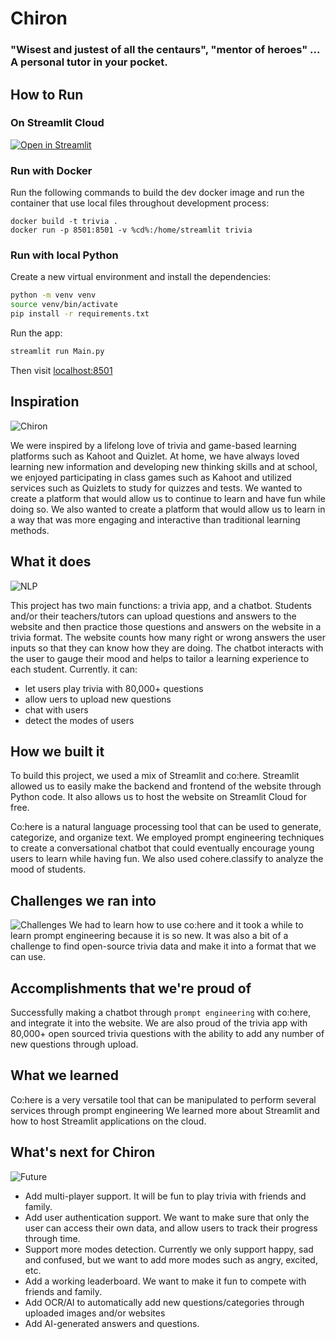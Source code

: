 # Chiron
### "Wisest and justest of all the centaurs", "mentor of heroes" ... A personal tutor in your pocket.

## How to Run

### On Streamlit Cloud

[![Open in Streamlit](https://static.streamlit.io/badges/streamlit_badge_black_white.svg)](https://darrentweng-chiron-main-1sr32u.streamlitapp.com/)
### Run with Docker
Run the following commands to build the dev docker image and run the container that use local files throughout development process:
```
docker build -t trivia .
docker run -p 8501:8501 -v %cd%:/home/streamlit trivia
```
### Run with local Python
Create a new virtual environment and install the dependencies:
```bash
python -m venv venv
source venv/bin/activate
pip install -r requirements.txt
```
Run the app:
```bash
streamlit run Main.py
```

Then visit [localhost:8501](http://localhost:8501/)

## Inspiration
![Chiron](https://chiron-communications.com/wp-content/uploads/2013/02/Centaur_Humanity-Healing-300x283.jpg)

We were inspired by a lifelong love of trivia and game-based learning platforms such as Kahoot and Quizlet. At home, we have always loved learning new information and developing new thinking skills and at school, we enjoyed participating in class games such as Kahoot and utilized services such as Quizlets to study for quizzes and tests. We wanted to create a platform that would allow us to continue to learn and have fun while doing so. We also wanted to create a platform that would allow us to learn in a way that was more engaging and interactive than traditional learning methods.

## What it does
![NLP](https://venturebeat.com/wp-content/uploads/2018/09/natural-language-processing-e1572968977211.jpg?w=1200&strip=all)

This project has two main functions: a trivia app, and a chatbot. Students and/or their teachers/tutors can upload questions and answers to the website and then practice those questions and answers on the website in a trivia format. The website counts how many right or wrong answers the user inputs so that they can know how they are doing. The chatbot interacts with the user to gauge their mood and helps to tailor a learning experience to each student. Currently. it can:
- let users play trivia with 80,000+ questions
- allow uers to upload new questions
- chat with users
- detect the modes of users


## How we built it

To build this project, we used a mix of Streamlit and co:here. Streamlit allowed us to easily make the backend and frontend of the website through Python code. It also allows us to host the website on Streamlit Cloud for free. 

Co:here is a natural language processing tool that can be used to generate, categorize, and organize text. We employed prompt engineering techniques to create a conversational chatbot that could eventually encourage young users to learn while having fun. We also used cohere.classify to analyze the mood of students.

## Challenges we ran into
![Challenges](https://www.bluewren.co.uk/wp-content/uploads/2021/09/AdobeStock_328546342-1200x675.jpeg)
We had to learn how to use co:here and it took a while to learn prompt engineering because it is so new. It was also a bit of a challenge to find open-source trivia data and make it into a format that we can use. 

## Accomplishments that we're proud of

Successfully making a chatbot through `prompt engineering` with co:here, and integrate it into the website. We are also proud of the trivia app with 80,000+ open sourced trivia questions with the ability to add any number of new questions through upload. 

## What we learned

Co:here is a very versatile tool that can be manipulated to perform several services through prompt engineering
We learned more about Streamlit and how to host Streamlit applications on the cloud.

## What's next for Chiron
![Future](https://cdn.xxl.thumbs.canstockphoto.com/3d-man-at-the-crossroads-isolated-render-on-a-white-background-drawings_csp12888493.jpg)

- Add multi-player support. It will be fun to play trivia with friends and family.
- Add user authentication support. We want to make sure that only the user can access their own data, and allow users to track their progress through time.
- Support more modes detection. Currently we only support happy, sad and confused, but we want to add more modes such as angry, excited, etc.
- Add a working leaderboard. We want to make it fun to compete with friends and family.
- Add OCR/AI to automatically add new questions/categories through uploaded images and/or websites
- Add AI-generated answers and questions.
